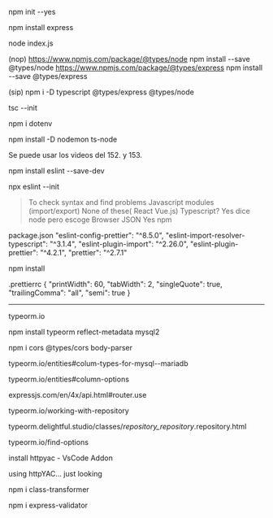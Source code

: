 npm init --yes

npm install express

node index.js

(nop)
https://www.npmjs.com/package/@types/node
npm install --save @types/node
https://www.npmjs.com/package/@types/express
npm install --save @types/express

(sip)
npm i -D typescript @types/express @types/node

tsc --init

npm i dotenv

npm install -D nodemon ts-node

Se puede usar los videos del 152. y 153.

npm install eslint --save-dev

npx eslint --init
> To check syntax and find problems
> Javascript modules (import/export)
> None of these( React Vue.js)
> Typescript? Yes
> dice node pero escoge Browser 
> JSON
> Yes
> npm

package.json
  "eslint-config-prettier": "^8.5.0",
  "eslint-import-resolver-typescript": "^3.1.4",
  "eslint-plugin-import": "^2.26.0",
  "eslint-plugin-prettier": "^4.2.1",
  "prettier": "^2.7.1"

npm install

.prettierrc
{
  "printWidth": 60,
  "tabWidth": 2,
  "singleQuote": true,
  "trailingComma": "all",
  "semi": true
}
______________

typeorm.io

npm install typeorm reflect-metadata mysql2

npm i cors @types/cors body-parser

typeorm.io/entities#colum-types-for-mysql--mariadb

typeorm.io/entities#column-options

expressjs.com/en/4x/api.html#router.use

typeorm.io/working-with-repository

typeorm.delightful.studio/classes/_repository_repository_.repository.html

typeorm.io/find-options

install httpyac - VsCode Addon

using httpYAC... just looking

npm i class-transformer

npm i express-validator